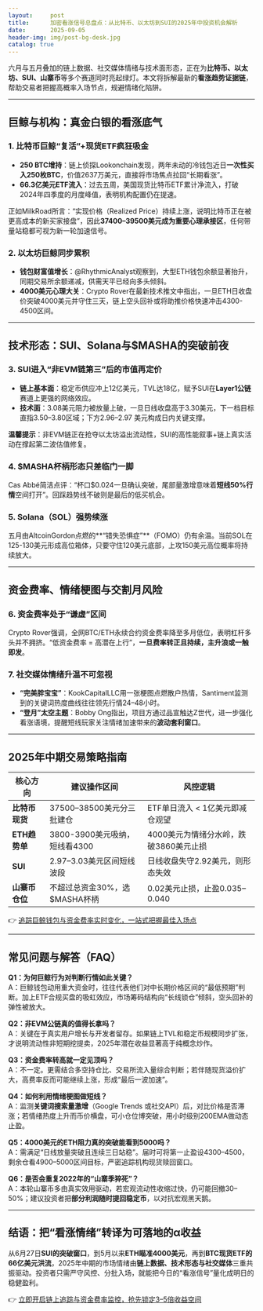 ```yaml
---
layout:     post
title:      加密看涨信号总盘点：从比特币、以太坊到SUI的2025年中投资机会解析
date:       2025-09-05
header-img: img/post-bg-desk.jpg
catalog: true
---
```


六月与五月叠加的链上数据、社交媒体情绪与技术面形态，正在为**比特币、以太坊、SUI、山寨币**等多个赛道同时亮起绿灯。本文将拆解最新的**看涨趋势证据链**，帮助交易者把握高概率入场节点，规避情绪化陷阱。

---

## 巨鲸与机构：真金白银的看涨底气

### 1. 比特币巨鲸“复活”+现货ETF疯狂吸金  

- **250 BTC增持**：链上侦探Lookonchain发现，两年未动的冷钱包近日**一次性买入250枚BTC**，价值2637万美元，直接将市场焦点拉回“长期看涨”。  
- **66.3亿美元ETF流入**：过去五周，美国现货比特币ETF累计净流入，打破2024年四季度的月度峰值，表明机构配置仍在提速。  

正如MilkRoad所言：“实现价格（Realized Price）持续上涨，说明比特币正在被更高成本的新买家接盘”，因此**37400–39500美元成为重要心理承接区**，任何带量站稳都可视为新一轮加速信号。  

### 2. 以太坊巨鲸同步累积  

- **钱包财富值增长**：@RhythmicAnalyst观察到，大型ETH钱包余额显著抬升，同期交易所余额递减，供需天平已经向多头倾斜。  
- **4000美元心理大关**：Crypto Rover在最新技术推文中指出，一旦ETH日收盘价突破4000美元并守住三天，链上空头回补或将助推价格快速冲击4300-4500区间。  

---

## 技术形态：SUI、Solana与$MASHA的突破前夜

### 3. SUI进入“非EVM链第三”后的市值再定价  

- **链上基本面**：稳定币供应冲上12亿美元，TVL达18亿，赋予SUI在**Layer1公链**赛道上更强的网络效应。  
- **技术面**：3.08美元阻力被放量上破，一旦日线收盘高于3.30美元，下一档目标直指3.50–3.80区域；下方2.96–2.97 美元构成日内关键支撑。  

**温馨提示**：非EVM链正在抢夺以太坊溢出流动性，SUI的高性能叙事+链上真实活动在撑起第二波估值修复。

### 4. $MASHA杯柄形态只差临门一脚  

Cas Abbé简洁点评：“杯口$0.024一旦确认突破，尾部量激增意味着**短线50%行情**空间打开”。回踩趋势线不破则是最后的低买机会。

### 5. Solana（SOL）强势续涨  

五月由AltcoinGordon点燃的**“错失恐惧症”**（FOMO）仍有余温。当前SOL在125-130美元形成高位箱体，只要守住120美元底部，上攻150美元高位概率将持续放大。

---

## 资金费率、情绪梗图与交割月风险

### 6. 资金费率处于“谦虚”区间  

Crypto Rover强调，全网BTC/ETH永续合约资金费率降至多月低位，表明杠杆多头并不拥挤。“低资金费率 = 高潜在上行”，**一旦费率转正且持续，主升浪或一触即发**。

### 7. 社交媒体情绪升温不可忽视  

- **“完美胖宝宝”**：KookCapitalLLC用一张梗图点燃散户热情，Santiment监测到的关键词热度曲线往往领先行情24–48小时。  
- **“登月”太空主题**：Bobby Ong指出，项目方通过品宣触达Z世代，进一步强化看涨语境，提醒短线玩家关注情绪加速带来的**波动套利窗口**。  

---

## 2025年中期交易策略指南

| 核心方向        | 建议操作区间                   | 风控逻辑                                   |
| --------------- | ------------------------------ | ------------------------------------------|
| **比特币现货**  | 37500–38500美元分三批建仓      | ETF单日流入 < 1亿美元即减仓观望            |
| **ETH趋势单**   | 3800-3900美元吸纳，短线看4300  | 4000美元为情绪分水岭，跌破3860美元止损      |
| **SUI**         | 2.97–3.03美元区间短线波段      | 日线收盘失守2.92美元，则形态失效            |
| **山寨币仓位**  | 不超过总资金30%，选$MASHA杯柄  | 0.02美元止损，止盈0.035–0.040               |

👉 [追踪巨鲸钱包与资金费率实时变化，一站式把握最佳入场点](https://okxdog.com/)

---

## 常见问题与解答（FAQ）

**Q1：为何巨鲸行为对判断行情如此关键？**  
A：巨鲸钱包动用重大资金时，往往代表他们对中长期价格区间的“最低预期”判断。加上ETF合规买盘的吸虹效应，市场筹码结构向“长线锁仓”倾斜，空头回补的弹性被放大。

**Q2：非EVM公链真的值得长拿吗？**  
A：关键在于真实用户增长与开发者留存。如果链上TVL和稳定币规模同步扩张，才说明流动性非短期挖提卖，2025年潜在收益显著高于纯概念炒作。

**Q3：资金费率转高就一定见顶吗？**  
A：不一定。更需结合多空持仓比、交易所流入量综合判断；若伴随现货溢价扩大，高费率反而可能继续上涨，形成“最后一波加速”。

**Q4：如何利用情绪梗图做短线？**  
A：监测**关键词搜索量激增**（Google Trends 或社交API）后，对比价格是否滞涨；若情绪热度上升而币价横盘，可小仓位博突破，用小时级别200EMA做动态止盈。

**Q5：4000美元的ETH阻力真的突破能看到5000吗？**  
A：需满足“日线放量突破且连续三日站稳”。届时可将第一止盈设4300–4500，剩余仓看4900–5000区间目标，严密追踪机构现货赎回窗口。

**Q6：是否会重复2022年的“山寨季猝死”？**  
A：本轮山寨币多由真实效用驱动，若宏观流动性收缩过快，仍可能回撤30–50%；建议投资者把**部分利润随时提回稳定币**，以对抗宏观黑天鹅。

---

## 结语：把“看涨情绪”转译为可落地的α收益

从6月27日**SUI的突破窗口**，到5月以来**ETH瞄准4000美元**，再到**BTC现货ETF的66亿美元洪流**，2025年中期的市场情绪由**链上数据、技术形态与社交媒体**三重共振驱动。投资者只需严守风控、分批入场，就能把今日的“看涨信号”量化成明日的稳健盈利。  

👉 [立即开启链上追踪与资金费率监控，抢先锁定3–5倍收益空间](https://okxdog.com/)